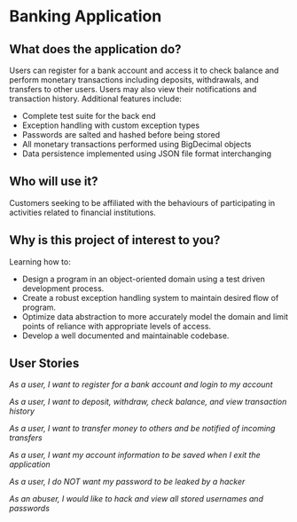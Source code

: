 # Banking Application

## What does the application do?
Users can register for a bank account and access it to check balance and perform monetary transactions
including deposits, withdrawals, and transfers to other users.
Users may also view their notifications and transaction history. Additional features include:

- Complete test suite for the back end
- Exception handling with custom exception types
- Passwords are salted and hashed before being stored
- All monetary transactions performed using BigDecimal objects
- Data persistence implemented using JSON file format interchanging


## Who will use it?
Customers seeking to be affiliated with the behaviours of participating in activities related to financial institutions.


## Why is this project of interest to you?
Learning how to:  
- Design a program in an object-oriented domain using a test driven development process.
- Create a robust exception handling system to maintain desired flow of program. 
- Optimize data abstraction to more accurately model the domain and limit points of reliance with appropriate levels of access.  
- Develop a well documented and maintainable codebase.


## User Stories
*As a user, I want to register for a bank account and login to my account*

*As a user, I want to deposit, withdraw, check balance, and view transaction history*

*As a user, I want to transfer money to others and be notified of incoming transfers*

*As a user, I want my account information to be saved when I exit the application*

*As a user, I do NOT want my password to be leaked by a hacker*

*As an abuser, I would like to hack and view all stored usernames and passwords*
